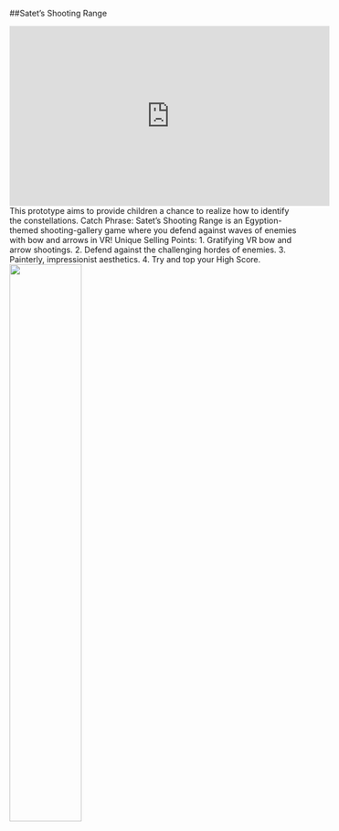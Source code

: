 ##Satet’s Shooting Range

<iframe width="560" height="315" src="https://www.youtube.com/embed/nMo4EV1sZkQ" frameborder="0" allow="accelerometer; autoplay; encrypted-media; gyroscope; picture-in-picture" allowfullscreen></iframe>
This prototype aims to provide children a chance to realize how to identify the constellations.
Catch Phrase: Satet’s Shooting Range is an Egyption-themed shooting-gallery game where you defend against waves of enemies with bow and arrows in VR!
Unique Selling Points:
1.       Gratifying VR bow and arrow shootings.
2.       Defend against the challenging hordes of enemies.
3.       Painterly, impressionist aesthetics.
4.       Try and top your High Score.


<!-- ![](/assets/img/2.png){:height="50%" width="50%"} -->
<img src="/assets/img/2.png" width="50%" height="50%" />